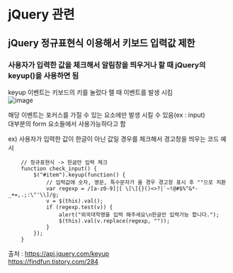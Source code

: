 # jQuery 관련
## jQuery 정규표현식 이용해서 키보드 입력값 제한
### 사용자가 입력한 값을 체크해서 알림창을 띄우거나 할 때 jQuery의 keyup()을 사용하면 됨

keyup 이벤트는 키보드의 키를 눌렀다 뗄 때 이벤트를 발생 시킴 <br>
![image](https://user-images.githubusercontent.com/44331989/142164124-9115efe9-d6a7-4f09-82d7-7a972016232c.png) <br>

해당 이벤트는 포커스를 가질 수 있는 요소에만 발생 시킬 수 있음(ex : input) <br>
대부분의 form 요소들에서 사용가능하다고 함 <br>

ex) 사용자가 입력한 값이 한글이 아닌 값일 경우를 체크해서 경고창을 띄우는 코드 예시
~~~
	// 정규표현식 -> 한글만 입력 체크
	function check_input() {
		$("#item").keyup(function() {
        	// 입력값에 숫자, 영문, 특수문자가 올 경우 경고창 표시 후 ""으로 치환
			var regexp = /[a-z0-9]|[ \[\]{}()<>?|`~!@#$%^&*-_+=,.;:\"'\\]/g;
			v = $(this).val();
			if (regexp.test(v)) {
                alert("외국대학명을 입력 해주세요\n한글만 입력가능 합니다.");
                $(this).val(v.replace(regexp, ""));
            }
		});
	}
~~~

출처 : https://api.jquery.com/keyup <br> https://findfun.tistory.com/284 <br>
